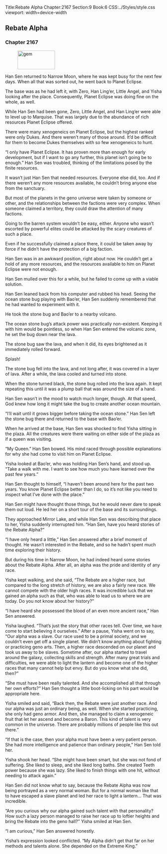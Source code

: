 Title:Rebate Alpha 
Chapter:2167 
Section:9 
Book:6 
CSS:../Styles/style.css 
viewport: width=device-width
  
## Rebate Alpha
### Chapter 2167 
<figure>
	<img src="../Images/gem.gif" alt="gem" id="gem" width="120" height="60" />
</figure>
  

  
  Han Sen returned to Narrow Moon, where he was kept busy for the next few days. When all that was sorted out, he went back to Planet Eclipse.

The base was as he had left it, with Zero, Han Ling’er, Little Angel, and Yisha looking after the place. Consequently, Planet Eclipse was doing fine on the whole, as well.

While Han Sen had been gone, Zero, Little Angel, and Han Ling’er were able to level up to Marquise. That was largely due to the abundance of rich resources Planet Eclipse offered.

There were many xenogeneics on Planet Eclipse, but the highest ranked were only Dukes. And there weren’t many of those around. It’d be difficult for them to become Dukes themselves with so few xenogeneics to hunt.

“I only have Planet Eclipse. It has proven more than enough for early development, but if I want to go any further, this planet isn’t going be to enough.” Han Sen was troubled, thinking of the limitations posed by the finite resources.

It wasn’t just Han Sen that needed resources. Everyone else did, too. And if there weren’t any more resources available, he couldn’t bring anyone else from the sanctuary.

But most of the planets in the geno universe were taken by someone or other, and the relationships between the factions were very complex. When someone claimed a territory, they could draw the attention of many factions.

Going to the barren system wouldn’t be easy, either. Anyone who wasn’t escorted by powerful elites could be attacked by the scary creatures of such a place.

Even if he successfully claimed a place there, it could be taken away by force if he didn’t have the protection of a big faction.

Han Sen was in an awkward position, right about now. He couldn’t get a hold of any more resources, and the resources available to him on Planet Eclipse were not enough.

Han Sen mulled over this for a while, but he failed to come up with a viable solution.

Han Sen leaned back from his computer and rubbed his head. Seeing the ocean stone bug playing with Bao’er, Han Sen suddenly remembered that he had wanted to experiment with it.

He took the stone bug and Bao’er to a nearby volcano.

The ocean stone bug’s attack power was practically non-existent. Keeping it with him would be pointless, so when Han Sen entered the volcanic zone, he set the bug down near the lava.

The stone bug saw the lava, and when it did, its eyes brightened as it immediately rolled forward.

Splash!

The stone bug fell into the lava, and not long after, it was covered in a layer of lava. After a while, the lava cooled and turned into stone.

When the stone turned black, the stone bug rolled into the lava again. It kept repeating this until it was a plump ball that was around the size of a hand.

Han Sen wasn’t in the mood to watch much longer, though. At that speed, God knew how long it might take the bug to create another ocean mountain.

“I’ll wait until it grows bigger before taking the ocean stone.” Han Sen left the stone bug there and returned to the base with Bao’er.

When he arrived at the base, Han Sen was shocked to find Yisha sitting in the plaza. All the creatures were there waiting on either side of the plaza as if a queen was visiting.

“My Queen.” Han Sen bowed. His mind raced through possible explanations for why she had come to visit him on Planet Eclipse.

Yisha looked at Bao’er, who was holding Han Sen’s hand, and stood up. “Take a walk with me. I want to see how much you have learned over the past few years.”

Han Sen thought to himself, “I haven’t been around here for the past two years. You know Planet Eclipse better than I do, so it’s not like you need to inspect what I’ve done with the place.”

Han Sen might have thought those things, but he would never dare to speak them out loud. He led her on a short tour of the base and its surroundings.

They approached Mirror Lake, and while Han Sen was describing that place to her, Yisha suddenly interrupted him. “Han Sen, have you heard stories of the Rebate Alpha?”

“I have only heard a little,” Han Sen answered after a brief moment of thought. He wasn’t interested in the Rebate, and so he hadn’t spent much time exploring their history.

But during his time in Narrow Moon, he had indeed heard some stories about the Rebate Alpha. After all, an alpha was the pride and identity of any race.

Yisha kept walking, and she said, “The Rebate are a higher race, but compared to the long stretch of history, we are also a fairly new race. We cannot compete with the older high races. It was incredible luck that we gained an alpha such as that, who was able to lead us to where we are today. Do you not know about her history?”

“I have heard she possessed the blood of an even more ancient race,” Han Sen answered.

Yisha laughed. “That’s just the story that other races tell. Over time, we have come to start believing it ourselves.” After a pause, Yisha went on to say, “Our alpha was a slave. Our race used to be a primal society, and we couldn’t even get off a single planet. We didn’t know anything about fighting or practicing geno arts. Then, a higher race descended on our planet and took us away to be slaves. Sometime after, our alpha started to travel around the galaxy, collecting skills and strength. After many great trials and difficulties, we were able to light the lantern and become one of the higher races that many cannot help but envy. But do you know what she did, then?”

“She must have been really talented. And she accomplished all that through her own efforts?” Han Sen thought a little boot-licking on his part would be appropriate here.

Yisha smiled and said, “Back then, the Rebate were just another race. And our alpha was just an ordinary being, as well. When she started practicing, she only had geno armor. And then, she managed to claim a xenogeneic fruit that let her ascend and become a Baron. This kind of talent is very common in the universe. There are probably millions of people like this out there.”

“If that is the case, then your alpha must have been a very patient person. She had more intelligence and patience than ordinary people,” Han Sen told her.

Yisha shook her head. “She might have been smart, but she was not fond of suffering. She liked to sleep, and she liked long baths. She created Teeth power because she was lazy. She liked to finish things with one hit, without needing to attack again.”

Han Sen did not know what to say, because the Rebate Alpha was now being portrayed as a very normal woman. But for a normal woman like that to have escaped a slave planet and led her race to light a lantern… That was incredible.

“Are you curious why our alpha gained such talent with that personality? How such a lazy person managed to raise her race up to loftier heights and bring the Rebate into the geno hall?” Yisha smiled at Han Sen.

“I am curious,” Han Sen answered honestly.

Yisha’s expression looked conflicted. “My Alpha didn’t get that far on her methods and talents alone. She depended on the Extreme King.”
